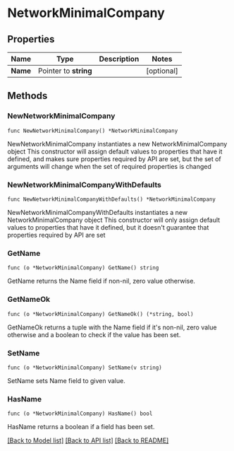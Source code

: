 # NetworkMinimalCompany

## Properties

Name | Type | Description | Notes
------------ | ------------- | ------------- | -------------
**Name** | Pointer to **string** |  | [optional] 

## Methods

### NewNetworkMinimalCompany

`func NewNetworkMinimalCompany() *NetworkMinimalCompany`

NewNetworkMinimalCompany instantiates a new NetworkMinimalCompany object
This constructor will assign default values to properties that have it defined,
and makes sure properties required by API are set, but the set of arguments
will change when the set of required properties is changed

### NewNetworkMinimalCompanyWithDefaults

`func NewNetworkMinimalCompanyWithDefaults() *NetworkMinimalCompany`

NewNetworkMinimalCompanyWithDefaults instantiates a new NetworkMinimalCompany object
This constructor will only assign default values to properties that have it defined,
but it doesn't guarantee that properties required by API are set

### GetName

`func (o *NetworkMinimalCompany) GetName() string`

GetName returns the Name field if non-nil, zero value otherwise.

### GetNameOk

`func (o *NetworkMinimalCompany) GetNameOk() (*string, bool)`

GetNameOk returns a tuple with the Name field if it's non-nil, zero value otherwise
and a boolean to check if the value has been set.

### SetName

`func (o *NetworkMinimalCompany) SetName(v string)`

SetName sets Name field to given value.

### HasName

`func (o *NetworkMinimalCompany) HasName() bool`

HasName returns a boolean if a field has been set.


[[Back to Model list]](../README.md#documentation-for-models) [[Back to API list]](../README.md#documentation-for-api-endpoints) [[Back to README]](../README.md)


